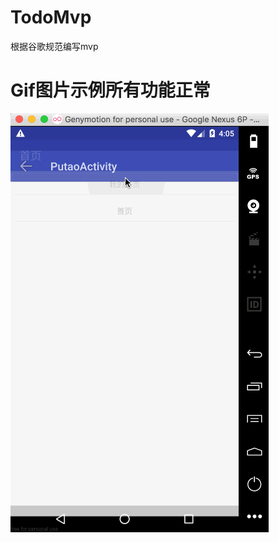 # TodoMvp
根据谷歌规范编写mvp
# Gif图片示例所有功能正常
![示例](https://github.com/1181631922/TodoMvp/blob/master/screenshots/mvp.gif)

